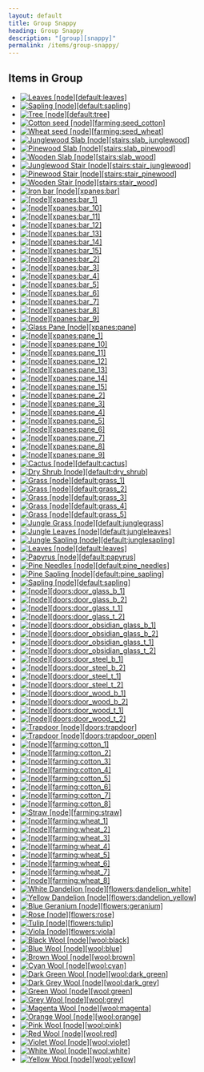 ```yaml
---
layout: default
title: Group Snappy
heading: Group Snappy
description: "[group][snappy]"
permalink: /items/group-snappy/
---
```



## Items in Group

<ul class="list-items">
    <li><a href="{{site.baseurl}}/items/default-leaves/"><img src="{{site.baseurl}}/assets/img/items/itemcubes/default_leaves.png" data-toggle="tooltip" title="Leaves [node][default:leaves]"></a></li>
    <li><a href="{{site.baseurl}}/items/default-sapling/"><img src="{{site.baseurl}}/assets/img/items/itemcubes/default_sapling.png" data-toggle="tooltip" title="Sapling [node][default:sapling]"></a></li>
    <li><a href="{{site.baseurl}}/items/default-tree/"><img src="{{site.baseurl}}/assets/img/items/itemcubes/default_tree.png" data-toggle="tooltip" title="Tree [node][default:tree]"></a></li>
    <li><a href="{{site.baseurl}}/items/farming-seed-cotton/"><img src="{{site.baseurl}}/assets/img/items/itemcubes/farming_seed_cotton.png" data-toggle="tooltip" title="Cotton seed [node][farming:seed_cotton]"></a></li>
    <li><a href="{{site.baseurl}}/items/farming-seed-wheat/"><img src="{{site.baseurl}}/assets/img/items/itemcubes/farming_seed_wheat.png" data-toggle="tooltip" title="Wheat seed [node][farming:seed_wheat]"></a></li>
    <li><a href="{{site.baseurl}}/items/stairs-slab-junglewood/"><img src="{{site.baseurl}}/assets/img/items/itemcubes/stairs_slab_junglewood.png" data-toggle="tooltip" title="Junglewood Slab [node][stairs:slab_junglewood]"></a></li>
    <li><a href="{{site.baseurl}}/items/stairs-slab-pinewood/"><img src="{{site.baseurl}}/assets/img/items/itemcubes/stairs_slab_pinewood.png" data-toggle="tooltip" title="Pinewood Slab [node][stairs:slab_pinewood]"></a></li>
    <li><a href="{{site.baseurl}}/items/stairs-slab-wood/"><img src="{{site.baseurl}}/assets/img/items/itemcubes/stairs_slab_wood.png" data-toggle="tooltip" title="Wooden Slab [node][stairs:slab_wood]"></a></li>
    <li><a href="{{site.baseurl}}/items/stairs-stair-junglewood/"><img src="{{site.baseurl}}/assets/img/items/itemcubes/stairs_stair_junglewood.png" data-toggle="tooltip" title="Junglewood Stair [node][stairs:stair_junglewood]"></a></li>
    <li><a href="{{site.baseurl}}/items/stairs-stair-pinewood/"><img src="{{site.baseurl}}/assets/img/items/itemcubes/stairs_stair_pinewood.png" data-toggle="tooltip" title="Pinewood Stair [node][stairs:stair_pinewood]"></a></li>
    <li><a href="{{site.baseurl}}/items/stairs-stair-wood/"><img src="{{site.baseurl}}/assets/img/items/itemcubes/stairs_stair_wood.png" data-toggle="tooltip" title="Wooden Stair [node][stairs:stair_wood]"></a></li>
    <li><a href="{{site.baseurl}}/items/xpanes-bar/"><img src="{{site.baseurl}}/assets/img/items/itemcubes/xpanes_bar.png" data-toggle="tooltip" title="Iron bar [node][xpanes:bar]"></a></li>
    <li><a href="{{site.baseurl}}/items/xpanes-bar-1/"><img src="{{site.baseurl}}/assets/img/items/itemcubes/xpanes_bar_1.png" data-toggle="tooltip" title=" [node][xpanes:bar_1]"></a></li>
    <li><a href="{{site.baseurl}}/items/xpanes-bar-10/"><img src="{{site.baseurl}}/assets/img/items/itemcubes/xpanes_bar_10.png" data-toggle="tooltip" title=" [node][xpanes:bar_10]"></a></li>
    <li><a href="{{site.baseurl}}/items/xpanes-bar-11/"><img src="{{site.baseurl}}/assets/img/items/itemcubes/xpanes_bar_11.png" data-toggle="tooltip" title=" [node][xpanes:bar_11]"></a></li>
    <li><a href="{{site.baseurl}}/items/xpanes-bar-12/"><img src="{{site.baseurl}}/assets/img/items/itemcubes/xpanes_bar_12.png" data-toggle="tooltip" title=" [node][xpanes:bar_12]"></a></li>
    <li><a href="{{site.baseurl}}/items/xpanes-bar-13/"><img src="{{site.baseurl}}/assets/img/items/itemcubes/xpanes_bar_13.png" data-toggle="tooltip" title=" [node][xpanes:bar_13]"></a></li>
    <li><a href="{{site.baseurl}}/items/xpanes-bar-14/"><img src="{{site.baseurl}}/assets/img/items/itemcubes/xpanes_bar_14.png" data-toggle="tooltip" title=" [node][xpanes:bar_14]"></a></li>
    <li><a href="{{site.baseurl}}/items/xpanes-bar-15/"><img src="{{site.baseurl}}/assets/img/items/itemcubes/xpanes_bar_15.png" data-toggle="tooltip" title=" [node][xpanes:bar_15]"></a></li>
    <li><a href="{{site.baseurl}}/items/xpanes-bar-2/"><img src="{{site.baseurl}}/assets/img/items/itemcubes/xpanes_bar_2.png" data-toggle="tooltip" title=" [node][xpanes:bar_2]"></a></li>
    <li><a href="{{site.baseurl}}/items/xpanes-bar-3/"><img src="{{site.baseurl}}/assets/img/items/itemcubes/xpanes_bar_3.png" data-toggle="tooltip" title=" [node][xpanes:bar_3]"></a></li>
    <li><a href="{{site.baseurl}}/items/xpanes-bar-4/"><img src="{{site.baseurl}}/assets/img/items/itemcubes/xpanes_bar_4.png" data-toggle="tooltip" title=" [node][xpanes:bar_4]"></a></li>
    <li><a href="{{site.baseurl}}/items/xpanes-bar-5/"><img src="{{site.baseurl}}/assets/img/items/itemcubes/xpanes_bar_5.png" data-toggle="tooltip" title=" [node][xpanes:bar_5]"></a></li>
    <li><a href="{{site.baseurl}}/items/xpanes-bar-6/"><img src="{{site.baseurl}}/assets/img/items/itemcubes/xpanes_bar_6.png" data-toggle="tooltip" title=" [node][xpanes:bar_6]"></a></li>
    <li><a href="{{site.baseurl}}/items/xpanes-bar-7/"><img src="{{site.baseurl}}/assets/img/items/itemcubes/xpanes_bar_7.png" data-toggle="tooltip" title=" [node][xpanes:bar_7]"></a></li>
    <li><a href="{{site.baseurl}}/items/xpanes-bar-8/"><img src="{{site.baseurl}}/assets/img/items/itemcubes/xpanes_bar_8.png" data-toggle="tooltip" title=" [node][xpanes:bar_8]"></a></li>
    <li><a href="{{site.baseurl}}/items/xpanes-bar-9/"><img src="{{site.baseurl}}/assets/img/items/itemcubes/xpanes_bar_9.png" data-toggle="tooltip" title=" [node][xpanes:bar_9]"></a></li>
    <li><a href="{{site.baseurl}}/items/xpanes-pane/"><img src="{{site.baseurl}}/assets/img/items/itemcubes/xpanes_pane.png" data-toggle="tooltip" title="Glass Pane [node][xpanes:pane]"></a></li>
    <li><a href="{{site.baseurl}}/items/xpanes-pane-1/"><img src="{{site.baseurl}}/assets/img/items/itemcubes/xpanes_pane_1.png" data-toggle="tooltip" title=" [node][xpanes:pane_1]"></a></li>
    <li><a href="{{site.baseurl}}/items/xpanes-pane-10/"><img src="{{site.baseurl}}/assets/img/items/itemcubes/xpanes_pane_10.png" data-toggle="tooltip" title=" [node][xpanes:pane_10]"></a></li>
    <li><a href="{{site.baseurl}}/items/xpanes-pane-11/"><img src="{{site.baseurl}}/assets/img/items/itemcubes/xpanes_pane_11.png" data-toggle="tooltip" title=" [node][xpanes:pane_11]"></a></li>
    <li><a href="{{site.baseurl}}/items/xpanes-pane-12/"><img src="{{site.baseurl}}/assets/img/items/itemcubes/xpanes_pane_12.png" data-toggle="tooltip" title=" [node][xpanes:pane_12]"></a></li>
    <li><a href="{{site.baseurl}}/items/xpanes-pane-13/"><img src="{{site.baseurl}}/assets/img/items/itemcubes/xpanes_pane_13.png" data-toggle="tooltip" title=" [node][xpanes:pane_13]"></a></li>
    <li><a href="{{site.baseurl}}/items/xpanes-pane-14/"><img src="{{site.baseurl}}/assets/img/items/itemcubes/xpanes_pane_14.png" data-toggle="tooltip" title=" [node][xpanes:pane_14]"></a></li>
    <li><a href="{{site.baseurl}}/items/xpanes-pane-15/"><img src="{{site.baseurl}}/assets/img/items/itemcubes/xpanes_pane_15.png" data-toggle="tooltip" title=" [node][xpanes:pane_15]"></a></li>
    <li><a href="{{site.baseurl}}/items/xpanes-pane-2/"><img src="{{site.baseurl}}/assets/img/items/itemcubes/xpanes_pane_2.png" data-toggle="tooltip" title=" [node][xpanes:pane_2]"></a></li>
    <li><a href="{{site.baseurl}}/items/xpanes-pane-3/"><img src="{{site.baseurl}}/assets/img/items/itemcubes/xpanes_pane_3.png" data-toggle="tooltip" title=" [node][xpanes:pane_3]"></a></li>
    <li><a href="{{site.baseurl}}/items/xpanes-pane-4/"><img src="{{site.baseurl}}/assets/img/items/itemcubes/xpanes_pane_4.png" data-toggle="tooltip" title=" [node][xpanes:pane_4]"></a></li>
    <li><a href="{{site.baseurl}}/items/xpanes-pane-5/"><img src="{{site.baseurl}}/assets/img/items/itemcubes/xpanes_pane_5.png" data-toggle="tooltip" title=" [node][xpanes:pane_5]"></a></li>
    <li><a href="{{site.baseurl}}/items/xpanes-pane-6/"><img src="{{site.baseurl}}/assets/img/items/itemcubes/xpanes_pane_6.png" data-toggle="tooltip" title=" [node][xpanes:pane_6]"></a></li>
    <li><a href="{{site.baseurl}}/items/xpanes-pane-7/"><img src="{{site.baseurl}}/assets/img/items/itemcubes/xpanes_pane_7.png" data-toggle="tooltip" title=" [node][xpanes:pane_7]"></a></li>
    <li><a href="{{site.baseurl}}/items/xpanes-pane-8/"><img src="{{site.baseurl}}/assets/img/items/itemcubes/xpanes_pane_8.png" data-toggle="tooltip" title=" [node][xpanes:pane_8]"></a></li>
    <li><a href="{{site.baseurl}}/items/xpanes-pane-9/"><img src="{{site.baseurl}}/assets/img/items/itemcubes/xpanes_pane_9.png" data-toggle="tooltip" title=" [node][xpanes:pane_9]"></a></li>
    <li><a href="{{site.baseurl}}/items/default-cactus/"><img src="{{site.baseurl}}/assets/img/items/itemcubes/default_cactus.png" data-toggle="tooltip" title="Cactus [node][default:cactus]"></a></li>
    <li><a href="{{site.baseurl}}/items/default-dry-shrub/"><img src="{{site.baseurl}}/assets/img/items/itemcubes/default_dry_shrub.png" data-toggle="tooltip" title="Dry Shrub [node][default:dry_shrub]"></a></li>
    <li><a href="{{site.baseurl}}/items/default-grass-1/"><img src="{{site.baseurl}}/assets/img/items/itemcubes/default_grass_1.png" data-toggle="tooltip" title="Grass [node][default:grass_1]"></a></li>
    <li><a href="{{site.baseurl}}/items/default-grass-2/"><img src="{{site.baseurl}}/assets/img/items/itemcubes/default_grass_2.png" data-toggle="tooltip" title="Grass [node][default:grass_2]"></a></li>
    <li><a href="{{site.baseurl}}/items/default-grass-3/"><img src="{{site.baseurl}}/assets/img/items/itemcubes/default_grass_3.png" data-toggle="tooltip" title="Grass [node][default:grass_3]"></a></li>
    <li><a href="{{site.baseurl}}/items/default-grass-4/"><img src="{{site.baseurl}}/assets/img/items/itemcubes/default_grass_4.png" data-toggle="tooltip" title="Grass [node][default:grass_4]"></a></li>
    <li><a href="{{site.baseurl}}/items/default-grass-5/"><img src="{{site.baseurl}}/assets/img/items/itemcubes/default_grass_5.png" data-toggle="tooltip" title="Grass [node][default:grass_5]"></a></li>
    <li><a href="{{site.baseurl}}/items/default-junglegrass/"><img src="{{site.baseurl}}/assets/img/items/itemcubes/default_junglegrass.png" data-toggle="tooltip" title="Jungle Grass [node][default:junglegrass]"></a></li>
    <li><a href="{{site.baseurl}}/items/default-jungleleaves/"><img src="{{site.baseurl}}/assets/img/items/itemcubes/default_jungleleaves.png" data-toggle="tooltip" title="Jungle Leaves [node][default:jungleleaves]"></a></li>
    <li><a href="{{site.baseurl}}/items/default-junglesapling/"><img src="{{site.baseurl}}/assets/img/items/itemcubes/default_junglesapling.png" data-toggle="tooltip" title="Jungle Sapling [node][default:junglesapling]"></a></li>
    <li><a href="{{site.baseurl}}/items/default-leaves/"><img src="{{site.baseurl}}/assets/img/items/itemcubes/default_leaves.png" data-toggle="tooltip" title="Leaves [node][default:leaves]"></a></li>
    <li><a href="{{site.baseurl}}/items/default-papyrus/"><img src="{{site.baseurl}}/assets/img/items/itemcubes/default_papyrus.png" data-toggle="tooltip" title="Papyrus [node][default:papyrus]"></a></li>
    <li><a href="{{site.baseurl}}/items/default-pine-needles/"><img src="{{site.baseurl}}/assets/img/items/itemcubes/default_pine_needles.png" data-toggle="tooltip" title="Pine Needles [node][default:pine_needles]"></a></li>
    <li><a href="{{site.baseurl}}/items/default-pine-sapling/"><img src="{{site.baseurl}}/assets/img/items/itemcubes/default_pine_sapling.png" data-toggle="tooltip" title="Pine Sapling [node][default:pine_sapling]"></a></li>
    <li><a href="{{site.baseurl}}/items/default-sapling/"><img src="{{site.baseurl}}/assets/img/items/itemcubes/default_sapling.png" data-toggle="tooltip" title="Sapling [node][default:sapling]"></a></li>
    <li><a href="{{site.baseurl}}/items/doors-door-glass-b-1/"><img src="{{site.baseurl}}/assets/img/items/itemcubes/doors_door_glass_b_1.png" data-toggle="tooltip" title=" [node][doors:door_glass_b_1]"></a></li>
    <li><a href="{{site.baseurl}}/items/doors-door-glass-b-2/"><img src="{{site.baseurl}}/assets/img/items/itemcubes/doors_door_glass_b_2.png" data-toggle="tooltip" title=" [node][doors:door_glass_b_2]"></a></li>
    <li><a href="{{site.baseurl}}/items/doors-door-glass-t-1/"><img src="{{site.baseurl}}/assets/img/items/itemcubes/doors_door_glass_t_1.png" data-toggle="tooltip" title=" [node][doors:door_glass_t_1]"></a></li>
    <li><a href="{{site.baseurl}}/items/doors-door-glass-t-2/"><img src="{{site.baseurl}}/assets/img/items/itemcubes/doors_door_glass_t_2.png" data-toggle="tooltip" title=" [node][doors:door_glass_t_2]"></a></li>
    <li><a href="{{site.baseurl}}/items/doors-door-obsidian-glass-b-1/"><img src="{{site.baseurl}}/assets/img/items/itemcubes/doors_door_obsidian_glass_b_1.png" data-toggle="tooltip" title=" [node][doors:door_obsidian_glass_b_1]"></a></li>
    <li><a href="{{site.baseurl}}/items/doors-door-obsidian-glass-b-2/"><img src="{{site.baseurl}}/assets/img/items/itemcubes/doors_door_obsidian_glass_b_2.png" data-toggle="tooltip" title=" [node][doors:door_obsidian_glass_b_2]"></a></li>
    <li><a href="{{site.baseurl}}/items/doors-door-obsidian-glass-t-1/"><img src="{{site.baseurl}}/assets/img/items/itemcubes/doors_door_obsidian_glass_t_1.png" data-toggle="tooltip" title=" [node][doors:door_obsidian_glass_t_1]"></a></li>
    <li><a href="{{site.baseurl}}/items/doors-door-obsidian-glass-t-2/"><img src="{{site.baseurl}}/assets/img/items/itemcubes/doors_door_obsidian_glass_t_2.png" data-toggle="tooltip" title=" [node][doors:door_obsidian_glass_t_2]"></a></li>
    <li><a href="{{site.baseurl}}/items/doors-door-steel-b-1/"><img src="{{site.baseurl}}/assets/img/items/itemcubes/doors_door_steel_b_1.png" data-toggle="tooltip" title=" [node][doors:door_steel_b_1]"></a></li>
    <li><a href="{{site.baseurl}}/items/doors-door-steel-b-2/"><img src="{{site.baseurl}}/assets/img/items/itemcubes/doors_door_steel_b_2.png" data-toggle="tooltip" title=" [node][doors:door_steel_b_2]"></a></li>
    <li><a href="{{site.baseurl}}/items/doors-door-steel-t-1/"><img src="{{site.baseurl}}/assets/img/items/itemcubes/doors_door_steel_t_1.png" data-toggle="tooltip" title=" [node][doors:door_steel_t_1]"></a></li>
    <li><a href="{{site.baseurl}}/items/doors-door-steel-t-2/"><img src="{{site.baseurl}}/assets/img/items/itemcubes/doors_door_steel_t_2.png" data-toggle="tooltip" title=" [node][doors:door_steel_t_2]"></a></li>
    <li><a href="{{site.baseurl}}/items/doors-door-wood-b-1/"><img src="{{site.baseurl}}/assets/img/items/itemcubes/doors_door_wood_b_1.png" data-toggle="tooltip" title=" [node][doors:door_wood_b_1]"></a></li>
    <li><a href="{{site.baseurl}}/items/doors-door-wood-b-2/"><img src="{{site.baseurl}}/assets/img/items/itemcubes/doors_door_wood_b_2.png" data-toggle="tooltip" title=" [node][doors:door_wood_b_2]"></a></li>
    <li><a href="{{site.baseurl}}/items/doors-door-wood-t-1/"><img src="{{site.baseurl}}/assets/img/items/itemcubes/doors_door_wood_t_1.png" data-toggle="tooltip" title=" [node][doors:door_wood_t_1]"></a></li>
    <li><a href="{{site.baseurl}}/items/doors-door-wood-t-2/"><img src="{{site.baseurl}}/assets/img/items/itemcubes/doors_door_wood_t_2.png" data-toggle="tooltip" title=" [node][doors:door_wood_t_2]"></a></li>
    <li><a href="{{site.baseurl}}/items/doors-trapdoor/"><img src="{{site.baseurl}}/assets/img/items/itemcubes/doors_trapdoor.png" data-toggle="tooltip" title="Trapdoor [node][doors:trapdoor]"></a></li>
    <li><a href="{{site.baseurl}}/items/doors-trapdoor-open/"><img src="{{site.baseurl}}/assets/img/items/itemcubes/doors_trapdoor_open.png" data-toggle="tooltip" title="Trapdoor [node][doors:trapdoor_open]"></a></li>
    <li><a href="{{site.baseurl}}/items/farming-cotton-1/"><img src="{{site.baseurl}}/assets/img/items/itemcubes/farming_cotton_1.png" data-toggle="tooltip" title=" [node][farming:cotton_1]"></a></li>
    <li><a href="{{site.baseurl}}/items/farming-cotton-2/"><img src="{{site.baseurl}}/assets/img/items/itemcubes/farming_cotton_2.png" data-toggle="tooltip" title=" [node][farming:cotton_2]"></a></li>
    <li><a href="{{site.baseurl}}/items/farming-cotton-3/"><img src="{{site.baseurl}}/assets/img/items/itemcubes/farming_cotton_3.png" data-toggle="tooltip" title=" [node][farming:cotton_3]"></a></li>
    <li><a href="{{site.baseurl}}/items/farming-cotton-4/"><img src="{{site.baseurl}}/assets/img/items/itemcubes/farming_cotton_4.png" data-toggle="tooltip" title=" [node][farming:cotton_4]"></a></li>
    <li><a href="{{site.baseurl}}/items/farming-cotton-5/"><img src="{{site.baseurl}}/assets/img/items/itemcubes/farming_cotton_5.png" data-toggle="tooltip" title=" [node][farming:cotton_5]"></a></li>
    <li><a href="{{site.baseurl}}/items/farming-cotton-6/"><img src="{{site.baseurl}}/assets/img/items/itemcubes/farming_cotton_6.png" data-toggle="tooltip" title=" [node][farming:cotton_6]"></a></li>
    <li><a href="{{site.baseurl}}/items/farming-cotton-7/"><img src="{{site.baseurl}}/assets/img/items/itemcubes/farming_cotton_7.png" data-toggle="tooltip" title=" [node][farming:cotton_7]"></a></li>
    <li><a href="{{site.baseurl}}/items/farming-cotton-8/"><img src="{{site.baseurl}}/assets/img/items/itemcubes/farming_cotton_8.png" data-toggle="tooltip" title=" [node][farming:cotton_8]"></a></li>
    <li><a href="{{site.baseurl}}/items/farming-straw/"><img src="{{site.baseurl}}/assets/img/items/itemcubes/farming_straw.png" data-toggle="tooltip" title="Straw [node][farming:straw]"></a></li>
    <li><a href="{{site.baseurl}}/items/farming-wheat-1/"><img src="{{site.baseurl}}/assets/img/items/itemcubes/farming_wheat_1.png" data-toggle="tooltip" title=" [node][farming:wheat_1]"></a></li>
    <li><a href="{{site.baseurl}}/items/farming-wheat-2/"><img src="{{site.baseurl}}/assets/img/items/itemcubes/farming_wheat_2.png" data-toggle="tooltip" title=" [node][farming:wheat_2]"></a></li>
    <li><a href="{{site.baseurl}}/items/farming-wheat-3/"><img src="{{site.baseurl}}/assets/img/items/itemcubes/farming_wheat_3.png" data-toggle="tooltip" title=" [node][farming:wheat_3]"></a></li>
    <li><a href="{{site.baseurl}}/items/farming-wheat-4/"><img src="{{site.baseurl}}/assets/img/items/itemcubes/farming_wheat_4.png" data-toggle="tooltip" title=" [node][farming:wheat_4]"></a></li>
    <li><a href="{{site.baseurl}}/items/farming-wheat-5/"><img src="{{site.baseurl}}/assets/img/items/itemcubes/farming_wheat_5.png" data-toggle="tooltip" title=" [node][farming:wheat_5]"></a></li>
    <li><a href="{{site.baseurl}}/items/farming-wheat-6/"><img src="{{site.baseurl}}/assets/img/items/itemcubes/farming_wheat_6.png" data-toggle="tooltip" title=" [node][farming:wheat_6]"></a></li>
    <li><a href="{{site.baseurl}}/items/farming-wheat-7/"><img src="{{site.baseurl}}/assets/img/items/itemcubes/farming_wheat_7.png" data-toggle="tooltip" title=" [node][farming:wheat_7]"></a></li>
    <li><a href="{{site.baseurl}}/items/farming-wheat-8/"><img src="{{site.baseurl}}/assets/img/items/itemcubes/farming_wheat_8.png" data-toggle="tooltip" title=" [node][farming:wheat_8]"></a></li>
    <li><a href="{{site.baseurl}}/items/flowers-dandelion-white/"><img src="{{site.baseurl}}/assets/img/items/itemcubes/flowers_dandelion_white.png" data-toggle="tooltip" title="White Dandelion [node][flowers:dandelion_white]"></a></li>
    <li><a href="{{site.baseurl}}/items/flowers-dandelion-yellow/"><img src="{{site.baseurl}}/assets/img/items/itemcubes/flowers_dandelion_yellow.png" data-toggle="tooltip" title="Yellow Dandelion [node][flowers:dandelion_yellow]"></a></li>
    <li><a href="{{site.baseurl}}/items/flowers-geranium/"><img src="{{site.baseurl}}/assets/img/items/itemcubes/flowers_geranium.png" data-toggle="tooltip" title="Blue Geranium [node][flowers:geranium]"></a></li>
    <li><a href="{{site.baseurl}}/items/flowers-rose/"><img src="{{site.baseurl}}/assets/img/items/itemcubes/flowers_rose.png" data-toggle="tooltip" title="Rose [node][flowers:rose]"></a></li>
    <li><a href="{{site.baseurl}}/items/flowers-tulip/"><img src="{{site.baseurl}}/assets/img/items/itemcubes/flowers_tulip.png" data-toggle="tooltip" title="Tulip [node][flowers:tulip]"></a></li>
    <li><a href="{{site.baseurl}}/items/flowers-viola/"><img src="{{site.baseurl}}/assets/img/items/itemcubes/flowers_viola.png" data-toggle="tooltip" title="Viola [node][flowers:viola]"></a></li>
    <li><a href="{{site.baseurl}}/items/wool-black/"><img src="{{site.baseurl}}/assets/img/items/itemcubes/wool_black.png" data-toggle="tooltip" title="Black Wool [node][wool:black]"></a></li>
    <li><a href="{{site.baseurl}}/items/wool-blue/"><img src="{{site.baseurl}}/assets/img/items/itemcubes/wool_blue.png" data-toggle="tooltip" title="Blue Wool [node][wool:blue]"></a></li>
    <li><a href="{{site.baseurl}}/items/wool-brown/"><img src="{{site.baseurl}}/assets/img/items/itemcubes/wool_brown.png" data-toggle="tooltip" title="Brown Wool [node][wool:brown]"></a></li>
    <li><a href="{{site.baseurl}}/items/wool-cyan/"><img src="{{site.baseurl}}/assets/img/items/itemcubes/wool_cyan.png" data-toggle="tooltip" title="Cyan Wool [node][wool:cyan]"></a></li>
    <li><a href="{{site.baseurl}}/items/wool-dark-green/"><img src="{{site.baseurl}}/assets/img/items/itemcubes/wool_dark_green.png" data-toggle="tooltip" title="Dark Green Wool [node][wool:dark_green]"></a></li>
    <li><a href="{{site.baseurl}}/items/wool-dark-grey/"><img src="{{site.baseurl}}/assets/img/items/itemcubes/wool_dark_grey.png" data-toggle="tooltip" title="Dark Grey Wool [node][wool:dark_grey]"></a></li>
    <li><a href="{{site.baseurl}}/items/wool-green/"><img src="{{site.baseurl}}/assets/img/items/itemcubes/wool_green.png" data-toggle="tooltip" title="Green Wool [node][wool:green]"></a></li>
    <li><a href="{{site.baseurl}}/items/wool-grey/"><img src="{{site.baseurl}}/assets/img/items/itemcubes/wool_grey.png" data-toggle="tooltip" title="Grey Wool [node][wool:grey]"></a></li>
    <li><a href="{{site.baseurl}}/items/wool-magenta/"><img src="{{site.baseurl}}/assets/img/items/itemcubes/wool_magenta.png" data-toggle="tooltip" title="Magenta Wool [node][wool:magenta]"></a></li>
    <li><a href="{{site.baseurl}}/items/wool-orange/"><img src="{{site.baseurl}}/assets/img/items/itemcubes/wool_orange.png" data-toggle="tooltip" title="Orange Wool [node][wool:orange]"></a></li>
    <li><a href="{{site.baseurl}}/items/wool-pink/"><img src="{{site.baseurl}}/assets/img/items/itemcubes/wool_pink.png" data-toggle="tooltip" title="Pink Wool [node][wool:pink]"></a></li>
    <li><a href="{{site.baseurl}}/items/wool-red/"><img src="{{site.baseurl}}/assets/img/items/itemcubes/wool_red.png" data-toggle="tooltip" title="Red Wool [node][wool:red]"></a></li>
    <li><a href="{{site.baseurl}}/items/wool-violet/"><img src="{{site.baseurl}}/assets/img/items/itemcubes/wool_violet.png" data-toggle="tooltip" title="Violet Wool [node][wool:violet]"></a></li>
    <li><a href="{{site.baseurl}}/items/wool-white/"><img src="{{site.baseurl}}/assets/img/items/itemcubes/wool_white.png" data-toggle="tooltip" title="White Wool [node][wool:white]"></a></li>
    <li><a href="{{site.baseurl}}/items/wool-yellow/"><img src="{{site.baseurl}}/assets/img/items/itemcubes/wool_yellow.png" data-toggle="tooltip" title="Yellow Wool [node][wool:yellow]"></a></li>
</ul>
